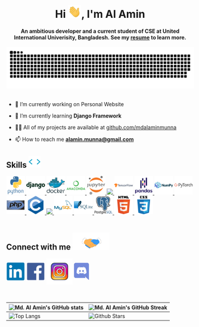 <div align="center">
<h1 align="center">Hi <img width="35" src="https://github.com/mdalaminmunna/mdalaminmunna/blob/main/resources/img/waving.gif">, I'm Al Amin</h1>
<h4 align="center">An ambitious developer and a current student of CSE at United International Univerisity, Bangladesh. See my <a href="https://github.com/mdalaminmunna/mdalaminmunna/blob/main/Resume.pdf" target="_blank">resume</a> to learn more.</h4>
</div>

<div align="center">
  <a href="https://github.com/mdalaminmunna">
  <img  src="https://github.com/mdalaminmunna/mdalaminmunna/blob/main/resources/img/grid-snake.svg"
       alt="snake" /></a>
</div>

<br>

- 🔭 I’m currently working on Personal Website

- 🌱 I’m currently learning **Django Framework**

- 👨‍💻 All of my projects are available at [github.com/mdalaminmunna](https://github.com/mdalaminmunna)

- 📫 How to reach me **alamin.munna@gmail.com**

<h2> Skills <img src = "https://github.com/mdalaminmunna/mdalaminmunna/blob/main/resources/img/skill.gif" width = 32px> </h2>
<a href= https://www.python.org/ > <img width ='50px' src ='https://github.com/mdalaminmunna/mdalaminmunna/blob/main/resources/img/python-original-wordmark.svg'> </a>
<a href= https://www.djangoproject.com/ > <img width ='50px' src ='https://github.com/devicons/devicon/blob/master/icons/django/django-plain-wordmark.svg'> </a>
<a href= https://www.docker.com/ > <img width ='50px' src ='https://github.com/devicons/devicon/blob/master/icons/docker/docker-original-wordmark.svg'> </a>
<a href= https://www.anaconda.com/ > <img width ='50px' src ='https://github.com/devicons/devicon/blob/master/icons/anaconda/anaconda-original-wordmark.svg'> </a>
<a href= https://jupyter.org/ > <img width ='50px' src ='https://github.com/devicons/devicon/blob/master/icons/jupyter/jupyter-original-wordmark.svg'> </a>
<a href= https://scikit-learn.org/stable/ > <img width ='50px' src ='https://raw.githubusercontent.com/rahulbanerjee26/githubAboutMeGenerator/main/icons/scikit.svg'> </a>
<a href= https://www.tensorflow.org/ > <img width ='50px' src ='https://github.com/devicons/devicon/blob/master/icons/tensorflow/tensorflow-original-wordmark.svg'> </a>
<a href= https://pandas.pydata.org/ > <img width ='50px' src ='https://github.com/devicons/devicon/blob/master/icons/pandas/pandas-original-wordmark.svg'> </a>
<a href= https://numpy.org/ > <img width ='50px' src ='https://github.com/devicons/devicon/blob/master/icons/numpy/numpy-original-wordmark.svg'> </a>
<a href= https://pytorch.org/ > <img width ='50px' src ='https://github.com/devicons/devicon/blob/master/icons/pytorch/pytorch-original-wordmark.svg'> </a>
<a href= https://www.php.net/ > <img width ='50px' src ='https://github.com/devicons/devicon/blob/master/icons/php/php-original.svg'> </a>
<a href= https://www.programiz.com/c-programming > <img width ='50px' src ='https://github.com/devicons/devicon/blob/master/icons/c/c-original.svg'> </a>
<a href= https://www.programiz.com/cpp-programming > <img width ='50px' src ='https://raw.githubusercontent.com/rahulbanerjee26/githubAboutMeGenerator/main/icons/cpp.svg'> </a>
<a href= https://www.mysql.com/ > <img width ='50px' src ='https://github.com/devicons/devicon/blob/master/icons/mysql/mysql-original-wordmark.svg'> </a>
<a href= https://www.sqlite.org/index.html > <img width ='50px' src ='https://github.com/devicons/devicon/blob/master/icons/sqlite/sqlite-original-wordmark.svg'> </a>
<a href= https://www.postgresql.org/ > <img width ='50px' src ='https://github.com/devicons/devicon/blob/master/icons/postgresql/postgresql-original-wordmark.svg'> </a>
<a href= https://html.com/ > <img width ='50px' src ='https://github.com/devicons/devicon/blob/master/icons/html5/html5-original-wordmark.svg'> </a>
<a href= https://www.w3schools.com/css/ > <img width ='50px' src ='https://github.com/devicons/devicon/blob/master/icons/css3/css3-original-wordmark.svg'> </a>

<br>
<br>

<h2> Connect with me <img src='https://github.com/mdalaminmunna/mdalaminmunna/blob/main/resources/img/handshake.gif' width="100px"> </h2>
<a href = 'https://www.linkedin.com/in/mdalamin9/'> <img width = '50px' align= 'center' src="https://github.com/devicons/devicon/blob/master/icons/linkedin/linkedin-original.svg"/></a>
<a href = 'https://www.facebook.com/tyson.hawk.79/'> <img width = '50px' align= 'center' src="https://github.com/devicons/devicon/blob/master/icons/facebook/facebook-original.svg"/></a>
<a href = 'https://www.instagram.com/tyson_hawk_/'> <img width = '70px' align= 'center' src="https://github.com/mdalaminmunna/mdalaminmunna/blob/main/resources/img/icons8-instagram-400.svg"/></a>
<a href = 'https://discord.com/channels/@me'> <img width = '40px' align= 'center' src="https://github.com/mdalaminmunna/mdalaminmunna/blob/main/resources/img/discord-seeklogo.com.svg"/></a>
  

<br>
<br>
<br>

| ![Md. Al Amin's GitHub stats](https://github-readme-stats.vercel.app/api?username=mdalaminmunna&show_icons=true&theme=tokyonight) | ![Md. Al Amin's GitHub Streak](https://github-readme-streak-stats.herokuapp.com/?user=mdalaminmunna&theme=tokyonight) |
| --- | --- |
| ![Top Langs](https://github-readme-stats.vercel.app/api/top-langs/?username=mdalaminmunna&theme=tokyonight) | ![Github Stars](https://github-readme-stats.vercel.app/api?username=mdalaminmunna&show_icons=true&locale=en&count_private=true&hide_rank=true&custom_title=My%20GitHub%20Stats&disable_animations=true&theme=tokyonight) |
